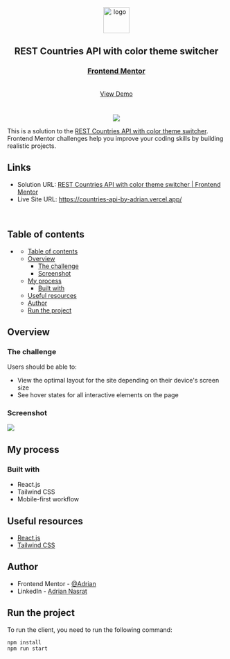 <div align="center">

  <img src="https://www.frontendmentor.io/static/images/logo-mobile.svg" alt="logo" width="60" height="auto">

  <h2>REST Countries API with color theme switcher</h2>

  <h3>
    <a href="https://www.frontendmentor.io/solutions/countries-api-using-react-BtDH65PMgM">
      <strong>Frontend Mentor</strong>
    </a>
  </h3>

  <br>

  <div align="center">
    <a href="https://countries-api-by-adrian.vercel.app/">View Demo</a>
  </div>

</div>

#

<div align="center">

![](./assets/images/desktop-preview.jpg)

</div>

This is a solution to the [REST Countries API with color theme switcher](https://www.frontendmentor.io/challenges/fylo-dark-theme-landing-page-5ca5f2d21e82137ec91a50fd). Frontend Mentor challenges help you improve your coding skills by building realistic projects.

<h2>Links</h2>

- Solution URL: [REST Countries API with color theme switcher | Frontend Mentor](https://www.frontendmentor.io/challenges/rest-countries-api-with-color-theme-switcher-5cacc469fec04111f7b848ca) 
- Live Site URL: https://countries-api-by-adrian.vercel.app/

<br>

## Table of contents

- [](#)
  - [Table of contents](#table-of-contents)
  - [Overview](#overview)
    - [The challenge](#the-challenge)
    - [Screenshot](#screenshot)
  - [My process](#my-process)
    - [Built with](#built-with)
  - [Useful resources](#useful-resources)
  - [Author](#author)
  - [Run the project](#run-the-project)

## Overview

### The challenge

Users should be able to:

- View the optimal layout for the site depending on their device's screen size
- See hover states for all interactive elements on the page

### Screenshot

![](./assets/images/screenshot.png)

## My process

### Built with

- React.js
- Tailwind CSS
- Mobile-first workflow

## Useful resources

- [React.js](https://react.dev/)
- [Tailwind CSS](https://tailwindcss.com/)

## Author

- Frontend Mentor - [@Adrian](https://www.frontendmentor.io/profile/aliadrian)
- LinkedIn - [Adrian Nasrat](https://www.linkedin.com/in/adrian-nasrat/)

## Run the project

To run the client, you need to run the following command:

```bash
npm install
npm run start
```
